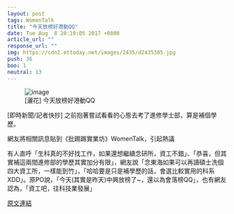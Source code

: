 ```yaml
---
layout: post
tags: WomenTalk
title: "今天放榜好港動QQ"
date: Tue Aug  8 20:19:05 2017 +0800
article_url: ""
response_url: ""
img: https://cdn2.ettoday.net/images/2435/d2435305.jpg
push: 36
boo: 1
neutral: 13
---
```


<figure>
<img src="https://cdn2.ettoday.net/images/2435/d2435305.jpg" alt="image">
<figcaption>
[灑花] 今天放榜好港動QQ
</figcaption>
</figure>



[即時新聞/記者快抄] 之前抱著嘗試看看的心態去考了進修學士部，算是補個學歷。

網友將相關訊息貼到《批踢踢實業坊》WomenTalk，引起熱議

有人直呼「生科真的不好找工作，如果還想繼續念研所，資工不錯」、「恭喜，但其實補這兩間進修部的學歷其實加分有限」，網友說「念東海如果可以再讀碩士洗個四大資工所，一樣能到竹」，「哈哈要是只是補學歷的話，會選比較實用的科系XDD」。原PO說，「今天(其實是昨天)中興放榜了~，還以為會落榜QQ」，也有網友認為，「資工吧，往科技業發展」

<a href = "https://www.ptt.cc/bbs/WomenTalk/M.1502194748.A.11F.html">原文連結</a>


